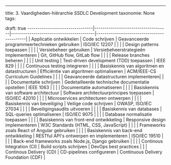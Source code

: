 ---
title: 3. Vaardigheden-hiërarchie SSDLC Development
taxonomie: None
tags:

draft: true 
--------------------------------|------------------------------------|-----------------------------------------|-------------------------------------------|
| Applicatie ontwikkelen            | Code schrijven                     | Geavanceerde programmeertechnieken gebruiken | ISO/IEC 12207                              |
|                                   |                                    | Design patterns toepassen               |                                           |
|                                   | Versiebeheer gebruiken             | Versiebeheerstrategieën implementeren   | Git, GitHub flow, GitLab flow             |
|                                   |                                    | Release branches beheren                |                                           |
|                                   | Unit testing                       | Test-driven development (TDD) toepassen | IEEE 829                                   |
|                                   |                                    | Continuous testing integreren           |                                           |
|                                   | Basiskennis van algoritmen en datastructuren | Efficiëntie van algoritmen optimaliseren | ACM/IEEE-CS Curriculum Guidelines         |
|                                   |                                    | Geavanceerde datastructuren implementeren|                                           |
|                                   | Documentatie schrijven             | Gedetailleerde technische documentatie opstellen | IEEE 1063                                 |
|                                   |                                    | Documentatie automatiseren              |                                           |
|                                   | Basiskennis van software architectuur | Software architectuurprincipes toepassen | ISO/IEC 42010                              |
|                                   |                                    | Microservices architecturen ontwerpen   |                                           |
|                                   | Basiskennis van beveiliging        | Veilige code schrijven                  | OWASP, ISO/IEC 27034                      |
|                                   |                                    | Beveiligingsaudits uitvoeren            |                                           |
|                                   | Basiskennis van databases          | SQL-queries optimaliseren               | ISO/IEC 9075                              |
|                                   |                                    | Database normalisatie toepassen         |                                           |
|                                   | Basiskennis van front-end ontwikkeling | Responsive design implementeren         | W3C Standards (HTML, CSS, JavaScript)     |
|                                   |                                    | Frameworks zoals React of Angular gebruiken |                                           |
|                                   | Basiskennis van back-end ontwikkeling | RESTful API's ontwerpen en implementeren | ISO/IEC 19510                              |
|                                   |                                    | Back-end frameworks zoals Node.js, Django gebruiken |                                           |
|                                   | Continous Integration (CI)         | Build scripts schrijven                 | DevOps best practices                     |
|                                   | Continous Delivery (CD)            | CD-pipelines configureren               | Continuous Delivery Foundation (CDF)      |

